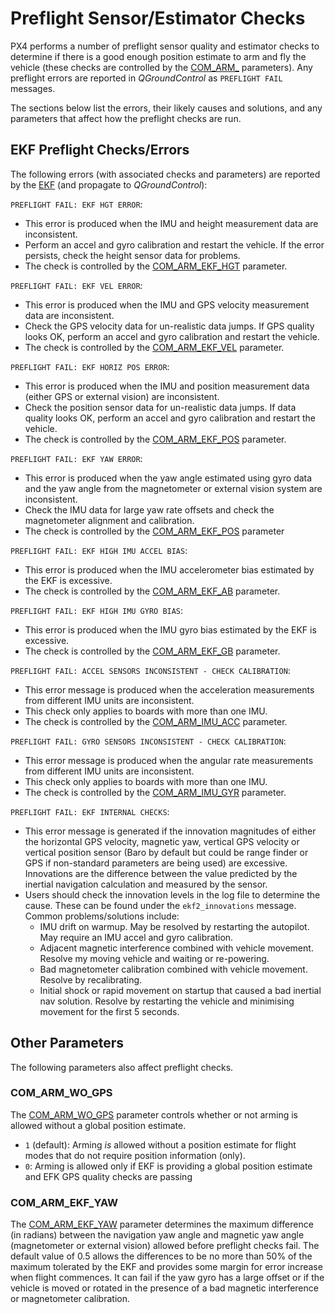 # Preflight Sensor/Estimator Checks

PX4 performs a number of preflight sensor quality and estimator checks to determine if there is a good enough position estimate to arm and fly the vehicle (these checks are controlled by the [COM\_ARM\_](../advanced_config/parameter_reference.md#commander) parameters). Any preflight errors are reported in *QGroundControl* as `PREFLIGHT FAIL` messages. 

The sections below list the errors, their likely causes and solutions, and any parameters that affect how the preflight checks are run. 

## EKF Preflight Checks/Errors

The following errors (with associated checks and parameters) are reported by the [EKF](https://dev.px4.io/en/tutorials/tuning_the_ecl_ekf.html) (and propagate to *QGroundControl*):

`PREFLIGHT FAIL: EKF HGT ERROR`:
* This error is produced when the IMU and height measurement data are inconsistent.
* Perform an accel and gyro calibration and restart the vehicle. If the error persists, check the height sensor data for problems.
* The check is controlled by the [COM_ARM_EKF_HGT](../advanced_config/parameter_reference.md#COM_ARM_EKF_HGT) parameter.

`PREFLIGHT FAIL: EKF VEL ERROR`:
* This error is produced when the IMU and GPS velocity measurement data are inconsistent. 
* Check the GPS velocity data for un-realistic data jumps. If GPS quality looks OK, perform an accel and gyro calibration and restart the vehicle.
* The check is controlled by the [COM_ARM_EKF_VEL](../advanced_config/parameter_reference.md#COM_ARM_EKF_VEL) parameter.
  
`PREFLIGHT FAIL: EKF HORIZ POS ERROR`:
* This error is produced when the IMU and position measurement data (either GPS or external vision) are inconsistent. 
* Check the position sensor data for un-realistic data jumps. If data quality looks OK, perform an accel and gyro calibration and restart the vehicle.
* The check is controlled by the [COM_ARM_EKF_POS](../advanced_config/parameter_reference.md#COM_ARM_EKF_POS) parameter.
  
`PREFLIGHT FAIL: EKF YAW ERROR`:
* This error is produced when the yaw angle estimated using gyro data and the yaw angle from the magnetometer or external vision system are inconsistent.
* Check the IMU data for large yaw rate offsets and check the magnetometer alignment and calibration.
* The check is controlled by the [COM_ARM_EKF_POS](../advanced_config/parameter_reference.md#COM_ARM_EKF_POS) parameter

`PREFLIGHT FAIL: EKF HIGH IMU ACCEL BIAS`:
* This error is produced when the IMU accelerometer bias estimated by the EKF is excessive. 
* The check is controlled by the [COM_ARM_EKF_AB](../advanced_config/parameter_reference.md#COM_ARM_EKF_AB) parameter.
  
`PREFLIGHT FAIL: EKF HIGH IMU GYRO BIAS`:
* This error is produced when the IMU gyro bias estimated by the EKF is excessive.
* The check is controlled by the [COM_ARM_EKF_GB](../advanced_config/parameter_reference.md#COM_ARM_EKF_GB) parameter.

`PREFLIGHT FAIL: ACCEL SENSORS INCONSISTENT - CHECK CALIBRATION`:
* This error message is produced when the acceleration measurements from different IMU units are inconsistent.
* This check only applies to boards with more than one IMU.
* The check is controlled by the [COM_ARM_IMU_ACC](../advanced_config/parameter_reference.md#COM_ARM_IMU_ACC) parameter.

`PREFLIGHT FAIL: GYRO SENSORS INCONSISTENT - CHECK CALIBRATION`:
* This error message is produced when the angular rate measurements from different IMU units are inconsistent.
* This check only applies to boards with more than one IMU.
* The check is controlled by the [COM_ARM_IMU_GYR](../advanced_config/parameter_reference.md#COM_ARM_IMU_GYR) parameter.

`PREFLIGHT FAIL: EKF INTERNAL CHECKS`:
* This error message is generated if the innovation magnitudes of either the horizontal GPS velocity, magnetic yaw, vertical GPS velocity or vertical position sensor (Baro by default but could be range finder or GPS if non-standard parameters are being used) are excessive. Innovations are the difference between the value predicted by the inertial navigation calculation and measured by the sensor.
* Users should check the innovation levels in the log file to determine the cause. These can be found under the `ekf2_innovations` message. 
  Common problems/solutions include:
  * IMU drift on warmup. May be resolved by restarting the autopilot. May require an IMU accel and gyro calibration.
  * Adjacent magnetic interference combined with vehicle movement. Resolve my moving vehicle and waiting or re-powering.
  * Bad magnetometer calibration combined with vehicle movement. Resolve by recalibrating.
  * Initial shock or rapid movement on startup that caused a bad inertial nav solution. Resolve by restarting the vehicle and minimising movement for the first 5 seconds.


## Other Parameters

The following parameters also affect preflight checks.

### COM_ARM_WO_GPS

The [COM_ARM_WO_GPS](../advanced_config/parameter_reference.md#COM_ARM_WO_GPS) parameter controls whether or not arming is allowed without a global position estimate. 
- `1` (default): Arming *is* allowed without a position estimate for flight modes that do not require position information (only).
- `0`: Arming is allowed only if EKF is providing a global position estimate and EFK GPS quality checks are passing


### COM_ARM_EKF_YAW

The [COM_ARM_EKF_YAW](../advanced_config/parameter_reference.md#COM_ARM_EKF_YAW) parameter determines the maximum difference (in radians) between the navigation yaw angle and magnetic yaw angle (magnetometer or external vision) allowed before preflight checks fail. The default value of 0.5 allows the differences to be no more than 50% of the maximum tolerated by the EKF and provides some margin for error increase when flight commences. It can fail if the yaw gyro has a large offset or if the vehicle is moved or rotated in the presence of a bad magnetic interference or magnetometer calibration.

